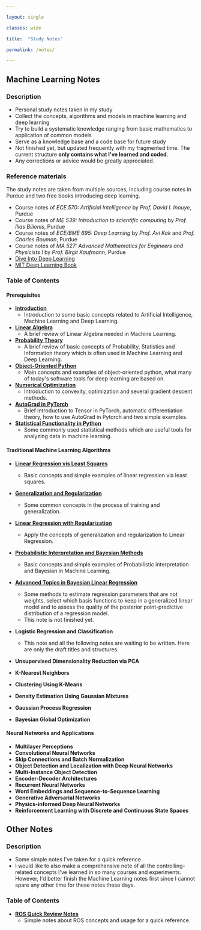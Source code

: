 ```yaml
---

layout: single 

classes: wide

title:  "Study Notes" 

permalink: /notes/

---
```


## Machine Learning Notes

### Description

- Personal study notes taken in my study
- Collect the concepts, algorithms and models in machine learning and deep learning
- Try to build a systematic knowledge ranging from basic mathematics to application of common models
- Serve as a knowledge base and a code base for future study
- Not finished yet, but updated frequently with my fragmented time. The current structure **only contains what I've learned and coded**.
- Any corrections or advice would be greatly appreciated.

### Reference materials

The study notes are taken from multiple sources, including course notes in Purdue and two free books introducing deep learning.

- Course notes of *ECE 570: Artificial Intelligence* by *Prof. David I. Inouye*, Purdue
- Course notes of *ME 539: Introduction to scientific computing* by *Prof. Ilias Bilionis*, Purdue
- Course notes of *ECE/BME 695: Deep Learning* by *Prof. Avi Kak* and *Prof. Charles Bouman*, Purdue
- Course notes of *MA 527: Advanced Mathematics for Engineers and Physicists I* by *Prof. Birgit Kaufmann*, Purdue
- [Dive Into Deep Learning](https://d2l.ai/chapter_preface/index.html)
- [MIT Deep Learning Book](https://www.deeplearningbook.org/)

### Table of Contents

#### Prerequisites

- **[Introduction](https://knoero.github.io/files/0_Prerequisites/00%20Introduction.pdf)**
  - Introduction to some basic concepts related to Artificial Intelligence, Machine Learning and Deep Learning. 
- **[Linear Algebra](https://knoero.github.io/files/0_Prerequisites/01%20Linear%20Algebra.pdf)**
  - A brief review of Linear Algebra needed in Machine Learning.
- **[Probability Theory](https://knoero.github.io/files/0_Prerequisites/02%20Probability%20Theory.pdf)**
  - A brief review of basic concepts of Probability, Statistics and Information theory which is often used in Machine Learning and Deep Learning.
- **[Object-Oriented Python](https://knoero.github.io/files/0_Prerequisites/03%20Object-Oriented%20Python.pdf)**
  - Main concepts and examples of object-oriented python, what many of today's software tools for deep learning are based on.
- **[Numerical Optimization](https://knoero.github.io/files/0_Prerequisites/04%20Numerical%20Optimization.pdf)**
  - Introduction to convexity, optimization and several gradient descent methods.
- **[AutoGrad in PyTorch](https://knoero.github.io/files/0_Prerequisites/05%20AutoGrad%20in%20PyTorch.pdf)**
  - Brief introduction to Tensor in PyTorch, automatic differentiation theory, how to use AutoGrad in Pytorch and two simple examples.
- **[Statistical Functionality in Python](https://knoero.github.io/files/0_Prerequisites/06%20Statistical%20Functionality%20in%20Python.pdf)**
  - Some commonly used statistical methods which are useful tools for analyzing data in machine learning.

#### Traditional Machine Learning Algorithms

- **[Linear Regression vis Least Squares](https://knoero.github.io/files/1_Basics/00%20Linear%20Regression%20via%20Least%20Squares.pdf)**
  - Basic concepts and simple examples of linear regression via least squares.
- **[Generalization and Regularization](https://knoero.github.io/files/1_Basics/01%20Generalization%20and%20Regularization.pdf)**
  - Some common concepts in the process of training and generalization.
- **[Linear Regression with Regularization](https://knoero.github.io/files/1_Basics/02%20Linear%20Regression%20with%20Regularization.pdf)**
  - Apply the concepts of generalization and regularization to Linear Regression.

- **[Probabilistic Interpretation and Bayesian Methods](https://knoero.github.io/files/1_Basics/03%20Probabilistic%20Interpretation%20and%20Bayesian%20Methods.pdf)**
  - Basic concepts and simple examples of Probabilistic interpretation and Bayesian in Machine Learning.
- **[Advanced Topics in Bayesian Linear Regression](https://knoero.github.io/files/1_Basics/04%20Advanced%20Topics%20in%20Bayesian%20Linear%20Regression.pdf)**
  - Some methods to estimate regression parameters that are not weights, select which basis functions to keep in a generalized linear model and to assess the quality of the posterior point-predictive distribution of a regression model.
  - This note is not finished yet.
- **Logistic Regression and Classification** 
  - This note and all the following notes are waiting to be written. Here are only the draft titles and structures.

- **Unsupervised Dimensionality Reduction via PCA**
- **K-Nearest Neighbors**
- **Clustering Using K-Means**
- **Density Estimation Using Gaussian Mixtures**
- **Gaussian Process Regression**
- **Bayesian Global Optimization**

#### Neural Networks and Applications

- **Multilayer Perceptions**
- **Convolutional Neural Networks**
- **Skip Connections and Batch Normalization**
- **Object Detection and Localization with Deep Neural Networks**
- **Multi-Instance Object Detection**
- **Encoder-Decoder Architectures**
- **Recurrent Neural Networks**
- **Word Embeddings and Sequence-to-Sequence Learning**
- **Generative Adversarial Networks**
- **Physics-informed Deep Neural Networks**
- **Reinforcement Learning with Discrete and Continuous State Spaces**

## Other Notes

### Description

- Some simple notes I've taken for a quick reference. 
- I would like to also make a comprehensive note of all the controlling-related concepts I've learned in so many courses and experiments. However, I'd better finish the Machine Learning notes first since I cannot spare any other time for these notes these days.

### Table of Contents

- **[ROS Quick Review Notes](https://knoero.github.io/files/Others/00%20ROS%20Quick%20Review%20Notes.pdf)**
  - Simple notes about ROS concepts and usage for a quick reference.

